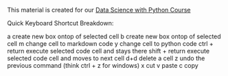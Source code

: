 
This material is created for our [Data Science with Python Course](https://rmotr.com/data-science-python-course)

Quick Keyboard Shortcut Breakdown:

a create new box ontop of selected cell
b create new box ontop of selected cell
m change cell to markdown code
y change cell to python code
ctrl + return  execute selected code cell and stays there
shift + return execute selected code cell and moves to next cell
d+d delete a cell
z undo the previous command (think ctrl + z for windows)
x cut
v paste
c copy
